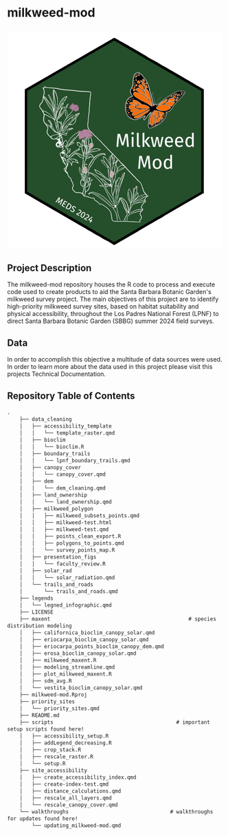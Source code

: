 # milkweed-mod

<h2 align="center">

<img src="https://github.com/MEDS-SBBG-milkweed/milkweed-mod/blob/main/outputs/figs/MilkweedMod-transparent.png" alt="MilkweedMod capstone group hexsticker. Dark green background with a white outline of California, filled in with illustrated milkweed plants and an orange monarch butterfly accompanying the text Milkweed Mod" width="500">

</h2>


## Project Description

The milkweed-mod repository houses the R code to process and execute code used to create products to aid the Santa Barbara Botanic Garden's milkweed survey project. The main objectives of this project are to identify high-priority milkweed survey sites, based on habitat suitability and physical accessibility, throughout the Los Padres National Forest (LPNF) to direct Santa Barbara Botanic Garden (SBBG) summer 2024 field surveys.

## Data

In order to accomplish this objective a multitude of data sources were used. In order to learn more about the data used in this project please visit this projects Technical Documentation.

## Repository Table of Contents
```
.
    ├── data_cleaning
    │   ├── accessibility_template
    │   │   └── template_raster.qmd
    │   ├── bioclim
    │   │   └── bioclim.R
    │   ├── boundary_trails
    │   │   └── lpnf_boundary_trails.qmd
    │   ├── canopy_cover
    │   │   └── canopy_cover.qmd
    │   ├── dem
    │   │   └── dem_cleaning.qmd
    │   ├── land_ownership
    │   │   └── land_ownership.qmd
    │   ├── milkweed_polygon
    │   │   ├── milkweed_subsets_points.qmd
    │   │   ├── milkweed-test.html
    │   │   ├── milkweed-test.qmd
    │   │   ├── points_clean_export.R
    │   │   ├── polygons_to_points.qmd
    │   │   └── survey_points_map.R
    │   ├── presentation_figs
    │   │   └── faculty_review.R
    │   ├── solar_rad
    │   │   └── solar_radiation.qmd
    │   └── trails_and_roads
    │       └── trails_and_roads.qmd
    ├── legends
    │   └── legned_infographic.qmd
    ├── LICENSE
    ├── maxent                                             # species distribution modeling
    │   ├── californica_bioclim_canopy_solar.qmd
    │   ├── eriocarpa_bioclim_canopy_solar.qmd
    │   ├── eriocarpa_points_bioclim_canopy_dem.qmd
    │   ├── erosa_bioclim_canopy_solar.qmd
    │   ├── milkweed_maxent.R
    │   ├── modeling_streamline.qmd
    │   ├── plot_milkweed_maxent.R
    │   ├── sdm_avg.R
    │   └── vestita_bioclim_canopy_solar.qmd
    ├── milkweed-mod.Rproj
    ├── priority_sites
    │   └── priority_sites.qmd
    ├── README.md
    ├── scripts                                        # important setup scripts found here!
    │   ├── accessibility_setup.R
    │   ├── addLegend_decreasing.R
    │   ├── crop_stack.R
    │   ├── rescale_raster.R
    │   └── setup.R
    ├── site_accessibility
    │   ├── create_accessibility_index.qmd
    │   ├── create-index-test.qmd
    │   ├── distance_calculations.qmd
    │   ├── rescale_all_layers.qmd
    │   └── rescale_canopy_cover.qmd
    └── walkthroughs                                 # walkthroughs for updates found here!
        └── updating_milkweed-mod.qmd
```